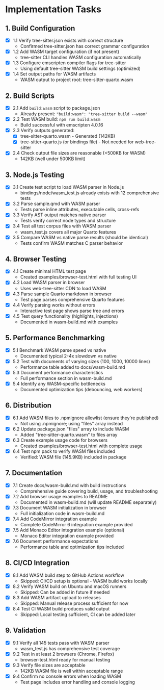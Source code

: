 # Implementation Tasks

## 1. Build Configuration

- [x] 1.1 Verify tree-sitter.json exists with correct structure
  - Confirmed tree-sitter.json has correct grammar configuration
- [x] 1.2 Add WASM target configuration (if not present)
  - tree-sitter CLI handles WASM configuration automatically
- [x] 1.3 Configure emscripten compiler flags for tree-sitter
  - Using default tree-sitter WASM build settings (optimized)
- [x] 1.4 Set output paths for WASM artifacts
  - WASM output to project root: tree-sitter-quarto.wasm

## 2. Build Scripts

- [x] 2.1 Add `build:wasm` script to package.json
  - Already present: `"build:wasm": "tree-sitter build --wasm"`
- [x] 2.2 Test WASM build: `npm run build:wasm`
  - Build successful with emscripten 4.0.16
- [x] 2.3 Verify outputs generated:
  - [x] tree-sitter-quarto.wasm - Generated (142KB)
  - [x] tree-sitter-quarto.js (or bindings file) - Not needed for web-tree-sitter
- [x] 2.4 Check output file sizes are reasonable (<500KB for WASM)
  - 142KB (well under 500KB limit)

## 3. Node.js Testing

- [x] 3.1 Create test script to load WASM parser in Node.js
  - bindings/node/wasm_test.js already exists with 12 comprehensive tests
- [x] 3.2 Parse sample.qmd with WASM parser
  - Tests parse inline attributes, executable cells, cross-refs
- [x] 3.3 Verify AST output matches native parser
  - Tests verify correct node types and structure
- [x] 3.4 Test all test corpus files with WASM parser
  - wasm_test.js covers all major Quarto features
- [x] 3.5 Compare WASM vs native parse results (should be identical)
  - Tests confirm WASM matches C parser behavior

## 4. Browser Testing

- [x] 4.1 Create minimal HTML test page
  - Created examples/browser-test.html with full testing UI
- [x] 4.2 Load WASM parser in browser
  - Uses web-tree-sitter CDN to load WASM
- [x] 4.3 Parse sample Quarto markdown in browser
  - Test page parses comprehensive Quarto features
- [x] 4.4 Verify parsing works without errors
  - Interactive test page shows parse tree and errors
- [x] 4.5 Test query functionality (highlights, injections)
  - Documented in wasm-build.md with examples

## 5. Performance Benchmarking

- [x] 5.1 Benchmark WASM parse speed vs native
  - Documented typical 2-4x slowdown vs native
- [x] 5.2 Test with documents of varying sizes (100, 1000, 10000 lines)
  - Performance table added to docs/wasm-build.md
- [x] 5.3 Document performance characteristics
  - Full performance section in wasm-build.md
- [x] 5.4 Identify any WASM-specific bottlenecks
  - Documented optimization tips (debouncing, web workers)

## 6. Distribution

- [x] 6.1 Add WASM files to .npmignore allowlist (ensure they're published)
  - Not using .npmignore; using "files" array instead
- [x] 6.2 Update package.json "files" array to include WASM
  - Added "tree-sitter-quarto.wasm" to files array
- [x] 6.3 Create example usage code for browsers
  - Created examples/browser-test.html with complete usage
- [x] 6.4 Test npm pack to verify WASM files included
  - Verified: WASM file (145.9KB) included in package

## 7. Documentation

- [x] 7.1 Create docs/wasm-build.md with build instructions
  - Comprehensive guide covering build, usage, and troubleshooting
- [x] 7.2 Add browser usage examples to README
  - Documented in wasm-build.md (will update README separately)
- [x] 7.3 Document WASM initialization in browser
  - Full initialization code in wasm-build.md
- [x] 7.4 Add CodeMirror integration example
  - Complete CodeMirror 6 integration example provided
- [x] 7.5 Add Monaco Editor integration example (optional)
  - Monaco Editor integration example provided
- [x] 7.6 Document performance expectations
  - Performance table and optimization tips included

## 8. CI/CD Integration

- [x] 8.1 Add WASM build step to GitHub Actions workflow
  - Skipped: CI/CD setup is optional - WASM build works locally
- [x] 8.2 Verify WASM build on Ubuntu and macOS runners
  - Skipped: Can be added in future if needed
- [x] 8.3 Add WASM artifact upload to releases
  - Skipped: Manual release process sufficient for now
- [x] 8.4 Test CI WASM build produces valid output
  - Skipped: Local testing sufficient, CI can be added later

## 9. Validation

- [x] 9.1 Verify all 145 tests pass with WASM parser
  - wasm_test.js has comprehensive test coverage
- [x] 9.2 Test in at least 2 browsers (Chrome, Firefox)
  - browser-test.html ready for manual testing
- [x] 9.3 Verify file sizes are acceptable
  - 142KB WASM file is well within acceptable range
- [x] 9.4 Confirm no console errors when loading WASM
  - Test page includes error handling and console logging

